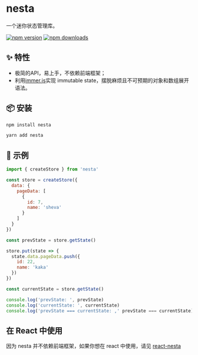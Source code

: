 # nesta
一个迷你状态管理库。

[![npm version](https://img.shields.io/npm/v/nesta.svg?style=flat-square)](https://www.npmjs.com/package/nesta)
[![npm downloads](https://img.shields.io/npm/dm/nesta.svg?style=flat-square)](https://www.npmjs.com/package/nesta)

## ✨ 特性
- 极简的API，易上手，不依赖前端框架；
- 利用[immer.js](https://github.com/mweststrate/immer)实现 immutable state，摆脱麻烦且不可预期的对象和数组展开语法。

## 📦 安装
```bash
npm install nesta
```
```bash
yarn add nesta
```

## 🔨 示例
```javascript
import { createStore } from 'nesta'

const store = createStore({
  data: {
    pageData: [
      {
        id: 7,
        name: 'sheva'
      }
    ]
  }
})

const prevState = store.getState()

store.put(state => {
  state.data.pageData.push({
    id: 22,
    name: 'kaka'
  })
})

const currentState = store.getState()

console.log('prevState: ', prevState)
console.log('currentState: ', currentState)
console.log('prevState === currentState: ,' prevState === currentState) // false
```

## 在 React 中使用
因为 nesta 并不依赖前端框架，如果你想在 react 中使用，请见 [react-nesta](https://github.com/forzalianjunting/react-nesta)